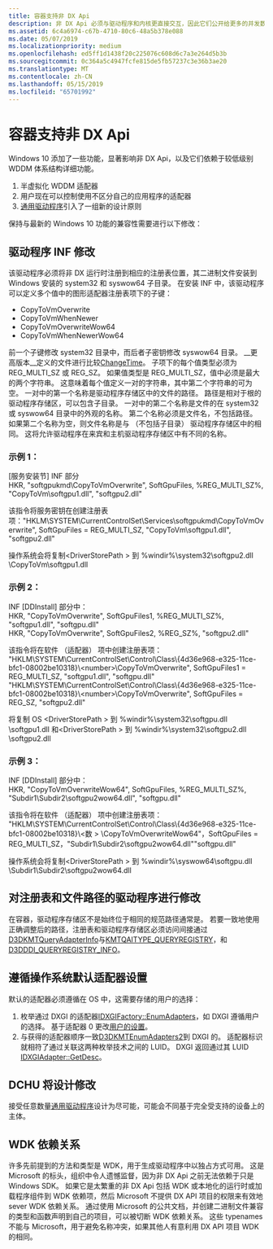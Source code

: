 ```yaml
---
title: 容器支持非 DX Api
description: 非 DX Api 必须与驱动程序和内核更直接交互，因此它们公开给更多的并发数据
ms.assetid: 6c4a6974-c67b-4710-80c6-48a5b378e088
ms.date: 05/07/2019
ms.localizationpriority: medium
ms.openlocfilehash: ed5ff1d1438f20c225076c608d6c7a3e264d5b3b
ms.sourcegitcommit: 0c364a5c4947fcfe815de5fb57237c3e36b3ae20
ms.translationtype: MT
ms.contentlocale: zh-CN
ms.lasthandoff: 05/15/2019
ms.locfileid: "65701992"
---
```

# <a name="container-support-for-non-dx-apis"></a>容器支持非 DX Api

Windows 10 添加了一些功能，显著影响非 DX Api，以及它们依赖于较低级别 WDDM 体系结构详细功能。
1. 半虚拟化 WDDM 适配器 
2. 用户现在可以控制使用不区分自己的应用程序的适配器
3. [通用驱动程序](https://docs.microsoft.com/windows-hardware/drivers/develop/getting-started-with-universal-drivers)引入了一组新的设计原则

保持与最新的 Windows 10 功能的兼容性需要进行以下修改：

## <a name="driver-inf-modifications"></a>驱动程序 INF 修改
该驱动程序必须将非 DX 运行时注册到相应的注册表位置，其二进制文件安装到 Windows 安装的 system32 和 syswow64 子目录。
在安装 INF 中，该驱动程序可以定义多个值中的图形适配器注册表项下的子键：
- CopyToVmOverwrite
- CopyToVmWhenNewer
- CopyToVmOverwriteWow64
- CopyToVmWhenNewerWow64

前一个子键修改 system32 目录中，而后者子密钥修改 syswow64 目录。
__更高版本__定义的文件进行比较[ChangeTime](https://docs.microsoft.com/windows-hardware/drivers/ddi/content/wdm/ns-wdm-_file_basic_information)。
子项下的每个值类型必须为 REG_MULTI_SZ 或 REG_SZ。 如果值类型是 REG_MULTI_SZ，值中必须是最大的两个字符串。 这意味着每个值定义一对的字符串，其中第二个字符串的可为空。
一对中的第一个名称是驱动程序存储区中的文件的路径。 路径是相对于根的驱动程序存储区，可以包含子目录。
一对中的第二个名称是文件的在 system32 或 syswow64 目录中的外观的名称。
第二个名称必须是文件名，不包括路径。 如果第二个名称为空，则文件名称是与 （不包括子目录） 驱动程序存储区中的相同。
这将允许驱动程序在来宾和主机驱动程序存储区中有不同的名称。 

### <a name="example-1"></a>示例 1：
[服务安装节] INF 部分  
HKR, "softgpukmd\CopyToVmOverwrite", SoftGpuFiles, %REG_MULTI_SZ%, "CopyToVm\softgpu1.dll", "softgpu2.dll"  

该指令将服务密钥在创建注册表项："HKLM\SYSTEM\CurrentControlSet\Services\softgpukmd\CopyToVmOverwrite", SoftGpuFiles = REG_MULTI_SZ, "CopyToVm\softgpu1.dll", "softgpu2.dll"

操作系统会将复制\<DriverStorePath > 到 %windir%\system32\softgpu2.dll \CopyToVm\softgpu1.dll

### <a name="example-2"></a>示例 2：
INF [DDInstall] 部分中：  
HKR, "CopyToVmOverwrite", SoftGpuFiles1, %REG_MULTI_SZ%, "softgpu1.dll", "softgpu.dll"  
HKR, "CopyToVmOverwrite", SoftGpuFiles2, %REG_SZ%, "softgpu2.dll"  

该指令将在软件 （适配器） 项中创建注册表项：  
"HKLM\SYSTEM\CurrentControlSet\Control\Class\\{4d36e968-e325-11ce-bfc1-08002be10318}\\\<number>\CopyToVmOverwrite", SoftGpuFiles1 = REG_MULTI_SZ, "softgpu1.dll", "softgpu.dll"  
"HKLM\SYSTEM\CurrentControlSet\Control\Class\\{4d36e968-e325-11ce-bfc1-08002be10318}\\\<number>\CopyToVmOverwrite", SoftGpuFiles = REG_SZ, "softgpu2.dll"  

将复制 OS \<DriverStorePath > 到 %windir%\system32\softgpu.dll \softgpu1.dll 和\<DriverStorePath > 到 %windir%\system32\softgpu2.dll \softgpu2.dll

### <a name="example-3"></a>示例 3：
INF [DDInstall] 部分中：  
HKR, "CopyToVmOverwriteWow64", SoftGpuFiles, %REG_MULTI_SZ%, "Subdir1\Subdir2\softgpu2wow64.dll", "softgpu.dll"  

该指令将在软件 （适配器） 项中创建注册表项：  
"HKLM\SYSTEM\CurrentControlSet\Control\Class\\{4d36e968-e325-11ce-bfc1-08002be10318}\\\<数 > \CopyToVmOverwriteWow64"，SoftGpuFiles = REG_MULTI_SZ，"Subdir1\Subdir2\softgpu2wow64.dll""softgpu.dll"  

操作系统会将复制\<DriverStorePath > 到 %windir%\syswow64\softgpu.dll \Subdir1\Subdir2\softgpu2wow64.dll

## <a name="driver-modifications-to-registry-and-file-paths"></a>对注册表和文件路径的驱动程序进行修改
在容器，驱动程序存储区不是始终位于相同的规范路径通常是。
若要一致地使用正确调整后的路径，注册表和驱动程序存储区必须访问间接通过[D3DKMTQueryAdapterInfo](https://docs.microsoft.com/windows-hardware/drivers/ddi/content/d3dkmthk/nf-d3dkmthk-d3dkmtqueryadapterinfo)与[KMTQAITYPE_QUERYREGISTRY](https://docs.microsoft.com/windows-hardware/drivers/ddi/content/d3dkmthk/ne-d3dkmthk-_kmtqueryadapterinfotype)，和[D3DDDI_QUERYREGISTRY_INFO](https://docs.microsoft.com/windows-hardware/drivers/ddi/content/d3dukmdt/ns-d3dukmdt-_d3dddi_queryregistry_info)。

## <a name="honor-os-default-adapter-setting"></a>遵循操作系统默认适配器设置
默认的适配器必须遵循在 OS 中，这需要存储的用户的选择：
1. 枚举通过 DXGI 的适配器[IDXGIFactory::EnumAdapters](https://docs.microsoft.com/windows/desktop/api/dxgi/nf-dxgi-idxgifactory-enumadapters)，如 DXGI 遵循用户的选择。 基于适配器 0 更改[用户的设置](https://blogs.windows.com/windowsexperience/2018/02/07/announcing-windows-10-insider-preview-build-17093-pc/)。
2. 与获得的适配器顺序一致[D3DKMTEnumAdapters2](https://docs.microsoft.com/windows-hardware/drivers/ddi/content/d3dkmthk/nf-d3dkmthk-d3dkmtenumadapters2)到 DXGI 的。
适配器标识就相符了通过关联这两种枚举技术之间的 LUID。
DXGI 返回通过其 LUID [IDXGIAdapter::GetDesc](https://docs.microsoft.com/windows/desktop/api/dxgi/nf-dxgi-idxgiadapter-getdesc)。

## <a name="dchu-design-modifications"></a>DCHU 将设计修改
接受任意数量[通用驱动程序](https://docs.microsoft.com/windows-hardware/drivers/develop/getting-started-with-universal-drivers)设计为尽可能，可能会不同基于完全受支持的设备上的主体。

## <a name="wdk-dependency"></a>WDK 依赖关系

许多先前提到的方法和类型是 WDK，用于生成驱动程序中以独占方式可用。
这是 Microsoft 的标头，组织中令人遗憾监督，因为非 DX Api 之前无法依赖于只是 Windows SDK。
如果它是太繁重的非 DX Api 包括 WDK 或本地化的运行时或加载程序组件到 WDK 依赖项，然后 Microsoft 不提供 DX API 项目的权限来有效地 sever WDK 依赖关系。
通过使用 Microsoft 的公共文档，并创建二进制文件兼容的类型和函数声明到自己的项目，可以被切断 WDK 依赖关系。
这些 typenames 不能与 Microsoft，用于避免名称冲突，如果其他人有意利用 DX API 项目 WDK 的相同。

